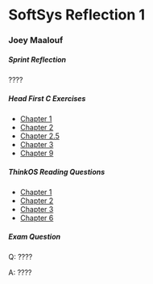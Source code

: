 # SoftSys Reflection 1

### Joey Maalouf

##### Sprint Reflection

????

##### Head First C Exercises

* [Chapter 1](../exercises/ex01/cards.c)
* [Chapter 2](../exercises/ex02/stack.c)
* [Chapter 2.5](../exercises/ex02.5/find_track.c)
* [Chapter 3](../exercises/ex03/tee.c)
* [Chapter 9](../exercises/ex09/fork.c)

##### ThinkOS Reading Questions

* [Chapter 1](../reading_questions/thinkos.md#chapter-1)
* [Chapter 2](../reading_questions/thinkos.md#chapter-2)
* [Chapter 3](../reading_questions/thinkos.md#chapter-3)
* [Chapter 6](../reading_questions/thinkos.md#chapter-6)

##### Exam Question

Q: ????

A: ????
